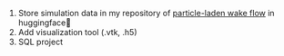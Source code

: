1. Store simulation data in my repository of [particle-laden wake flow](https://github.com/Zhaoyu-Shi829/Particles_Clustering_in_Vortex) in huggingface🤗 
2. Add visualization tool (.vtk, .h5)
3. SQL project
   
